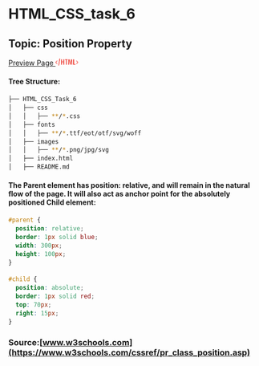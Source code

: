# HTML_CSS_task_6
## Topic: Position Property

[Preview Page <img src="images/Logo-red.svg" width="45">](https://zura-papiashvili.github.io/HTML_CSS_task_6/)


#### Tree Structure:
```bash
├── HTML_CSS_Task_6
│   ├── css
│   │   ├── **/*.css
│   ├── fonts
│   │   ├── **/*.ttf/eot/otf/svg/woff
│   ├── images
│   │   ├── **/*.png/jpg/svg
│   ├── index.html
│   ├── README.md
```

#### The Parent element has position: relative, and will remain in the natural flow of the page. It will also act as anchor point for the absolutely positioned Child element:
``` css
#parent {
  position: relative;
  border: 1px solid blue;
  width: 300px;
  height: 100px;
}

#child {
  position: absolute;
  border: 1px solid red;
  top: 70px;
  right: 15px;
}
```

### Source:[www.w3schools.com](https://www.w3schools.com/cssref/pr_class_position.asp)




